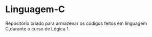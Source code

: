 # Linguagem-C
Repositório criado para armazenar os  códigos feitos em linguagem C,durante o curso de Lógica 1.
